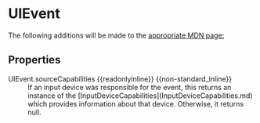 # UIEvent

The following additions will be made to the [appropriate MDN page:](https://developer.mozilla.org/en-US/docs/Web/API/UIEvent)

## Properties

<dl>
  <dt>UIEvent.sourceCapabilities {{readonlyinline}} {{non-standard_inline}}</td>
  <dd>If an input device was responsible for the event, this returns an instance of the [InputDeviceCapabilities](InputDeviceCapabilities.md) which provides information about that device. Otherwise, it returns null.</dd>
</dl>
